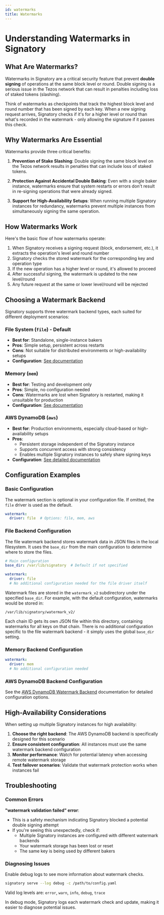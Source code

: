 ```yaml
---
id: watermarks
title: Watermarks
---
```


# Understanding Watermarks in Signatory

## What Are Watermarks?

Watermarks in Signatory are a critical security feature that prevent **double signing** of operations at the same block level or round. Double signing is a serious issue in the Tezos network that can result in penalties including loss of staked tokens (slashing).

Think of watermarks as checkpoints that track the highest block level and round number that has been signed by each key. When a new signing request arrives, Signatory checks if it's for a higher level or round than what's recorded in the watermark - only allowing the signature if it passes this check.

## Why Watermarks Are Essential

Watermarks provide three critical benefits:

1. **Prevention of Stake Slashing**: Double signing the same block level on the Tezos network results in penalties that can include loss of staked tokens.

2. **Protection Against Accidental Double Baking**: Even with a single baker instance, watermarks ensure that system restarts or errors don't result in re-signing operations that were already signed.

3. **Support for High-Availability Setups**: When running multiple Signatory instances for redundancy, watermarks prevent multiple instances from simultaneously signing the same operation.

## How Watermarks Work

Here's the basic flow of how watermarks operate:

1. When Signatory receives a signing request (block, endorsement, etc.), it extracts the operation's level and round number
2. Signatory checks the stored watermark for the corresponding key and operation type
3. If the new operation has a higher level or round, it's allowed to proceed
4. After successful signing, the watermark is updated to the new level/round
5. Any future request at the same or lower level/round will be rejected

## Choosing a Watermark Backend

Signatory supports three watermark backend types, each suited for different deployment scenarios:

### File System (`file`) - Default
- **Best for**: Standalone, single-instance bakers
- **Pros**: Simple setup, persistent across restarts
- **Cons**: Not suitable for distributed environments or high-availability setups
- **Configuration**: [See documentation](#file-backend-configuration)

### Memory (`mem`)
- **Best for**: Testing and development only
- **Pros**: Simple, no configuration needed
- **Cons**: Watermarks are lost when Signatory is restarted, making it unsuitable for production
- **Configuration**: [See documentation](#memory-backend-configuration)

### AWS DynamoDB (`aws`)
- **Best for**: Production environments, especially cloud-based or high-availability setups
- **Pros**: 
  - Persistent storage independent of the Signatory instance
  - Supports concurrent access with strong consistency
  - Enables multiple Signatory instances to safely share signing keys
- **Configuration**: [See detailed documentation](aws_dynamodb.md)

## Configuration Examples

### Basic Configuration

The watermark section is optional in your configuration file. If omitted, the `file` driver is used as the default.

```yaml
watermark:
  driver: file  # Options: file, mem, aws
```

### File Backend Configuration

The file watermark backend stores watermark data in JSON files in the local filesystem. It uses the `base_dir` from the main configuration to determine where to store the files.

```yaml
# Main configuration
base_dir: /var/lib/signatory  # Default if not specified

watermark:
  driver: file
  # No additional configuration needed for the file driver itself
```

Watermark files are stored in the `watermark_v2` subdirectory under the specified `base_dir`. For example, with the default configuration, watermarks would be stored in:

```
/var/lib/signatory/watermark_v2/
```

Each chain ID gets its own JSON file within this directory, containing watermarks for all keys on that chain. There is no additional configuration specific to the file watermark backend - it simply uses the global `base_dir` setting.

### Memory Backend Configuration

```yaml
watermark:
  driver: mem
  # No additional configuration needed
```

### AWS DynamoDB Backend Configuration

See the [AWS DynamoDB Watermark Backend](aws_dynamodb.md) documentation for detailed configuration options.

## High-Availability Considerations

When setting up multiple Signatory instances for high availability:

1. **Choose the right backend**: The AWS DynamoDB backend is specifically designed for this scenario
2. **Ensure consistent configuration**: All instances must use the same watermark backend configuration
3. **Monitor performance**: Watch for potential latency when accessing remote watermark storage
4. **Test failover scenarios**: Validate that watermark protection works when instances fail

## Troubleshooting

### Common Errors

**"watermark validation failed" error**:
- This is a safety mechanism indicating Signatory blocked a potential double signing attempt
- If you're seeing this unexpectedly, check if:
  - Multiple Signatory instances are configured with different watermark backends
  - Your watermark storage has been lost or reset
  - The same key is being used by different bakers

### Diagnosing Issues

Enable debug logs to see more information about watermark checks.

```bash
signatory serve --log debug -c /path/to/config.yaml
```

Valid log levels are: `error`, `warn`, `info`, `debug`, `trace`

In debug mode, Signatory logs each watermark check and update, making it easier to diagnose potential issues. 